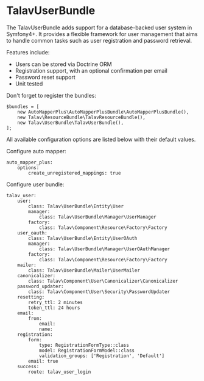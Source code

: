 TalavUserBundle
=============

The TalavUserBundle adds support for a database-backed user system in Symfony4+.
It provides a flexible framework for user management that aims to handle
common tasks such as user registration and password retrieval.

Features include:

- Users can be stored via Doctrine ORM
- Registration support, with an optional confirmation per email
- Password reset support
- Unit tested

Don't forget to register the bundles:

```
$bundles = [
    new AutoMapperPlus\AutoMapperPlusBundle\AutoMapperPlusBundle(),
    new Talav\ResourceBundle\TalavResourceBundle(),
    new Talav\UserBundle\TalavUserBundle(),
];
```

All available configuration options are listed below with their default values.

Configure auto mapper:
```
auto_mapper_plus:
    options:
        create_unregistered_mappings: true
```

Configure user bundle:
```code-block:: yaml
talav_user:
    user:
        class: Talav\UserBundle\Entity\User
        manager:
            class: Talav\UserBundle\Manager\UserManager
        factory:
            class: Talav\Component\Resource\Factory\Factory
    user_oauth:
        class: Talav\UserBundle\Entity\UserOAuth
        manager:
            class: Talav\UserBundle\Manager\UserOAuthManager
        factory:
            class: Talav\Component\Resource\Factory\Factory
    mailer:
        class: Talav\UserBundle\Mailer\UserMailer
    canonicalizer:
        class: Talav\Component\User\Canonicalizer\Canonicalizer
    password_updater:
        class: Talav\Component\User\Security\PasswordUpdater
    resetting:
        retry_ttl: 2 minutes
        token_ttl: 24 hours
    email:
        from:
            email:
            name:
    registration:
        form: 
            type: RegistrationFormType::class
            model: RegistrationFormModel::class
            validation_groups: ['Registration', 'Default']
        email: true
    success:
        route: talav_user_login
```